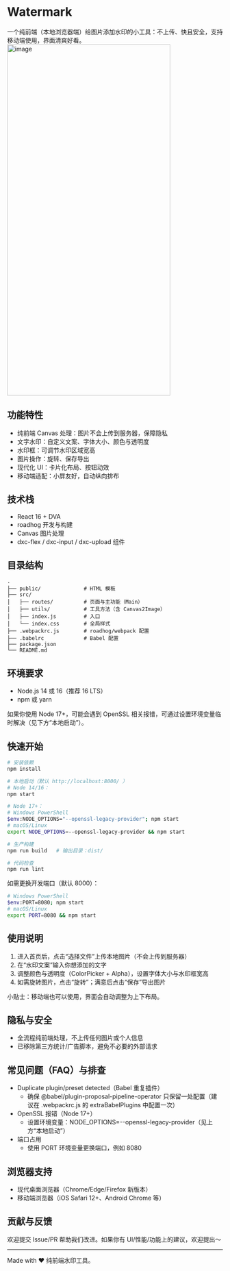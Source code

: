 # Watermark

一个纯前端（本地浏览器端）给图片添加水印的小工具：不上传、快且安全，支持移动端使用，界面清爽好看。
<img width="381" height="820" alt="image" src="https://github.com/user-attachments/assets/f8a370cf-a48b-44df-a966-917d9e55cb9d" />

## 功能特性
- 纯前端 Canvas 处理：图片不会上传到服务器，保障隐私
- 文字水印：自定义文案、字体大小、颜色与透明度
- 水印框：可调节水印区域宽高
- 图片操作：旋转、保存导出
- 现代化 UI：卡片化布局、按钮动效
- 移动端适配：小屏友好，自动纵向排布

## 技术栈
- React 16 + DVA
- roadhog 开发与构建
- Canvas 图片处理
- dxc-flex / dxc-input / dxc-upload 组件

## 目录结构
```
.
├── public/              # HTML 模板
├── src/
│   ├── routes/          # 页面与主功能（Main）
│   ├── utils/           # 工具方法（含 Canvas2Image）
│   ├── index.js         # 入口
│   └── index.css        # 全局样式
├── .webpackrc.js        # roadhog/webpack 配置
├── .babelrc             # Babel 配置
├── package.json
└── README.md
```

## 环境要求
- Node.js 14 或 16（推荐 16 LTS）
- npm 或 yarn

如果你使用 Node 17+，可能会遇到 OpenSSL 相关报错，可通过设置环境变量临时解决（见下方“本地启动”）。

## 快速开始
```bash
# 安装依赖
npm install

# 本地启动（默认 http://localhost:8000/ ）
# Node 14/16：
npm start

# Node 17+：
# Windows PowerShell
$env:NODE_OPTIONS="--openssl-legacy-provider"; npm start
# macOS/Linux
export NODE_OPTIONS=--openssl-legacy-provider && npm start

# 生产构建
npm run build   # 输出目录：dist/

# 代码检查
npm run lint
```

如需更换开发端口（默认 8000）：
```bash
# Windows PowerShell
$env:PORT=8080; npm start
# macOS/Linux
export PORT=8080 && npm start
```

## 使用说明
1. 进入首页后，点击“选择文件”上传本地图片（不会上传到服务器）
2. 在“水印文案”输入你想添加的文字
3. 调整颜色与透明度（ColorPicker + Alpha），设置字体大小与水印框宽高
4. 如需旋转图片，点击“旋转”；满意后点击“保存”导出图片

小贴士：移动端也可以使用，界面会自动调整为上下布局。

## 隐私与安全
- 全流程纯前端处理，不上传任何图片或个人信息
- 已移除第三方统计/广告脚本，避免不必要的外部请求

## 常见问题（FAQ）与排查
- Duplicate plugin/preset detected（Babel 重复插件）
  - 确保 @babel/plugin-proposal-pipeline-operator 只保留一处配置（建议在 .webpackrc.js 的 extraBabelPlugins 中配置一次）
- OpenSSL 报错（Node 17+）
  - 设置环境变量：NODE_OPTIONS=--openssl-legacy-provider（见上方“本地启动”）
- 端口占用
  - 使用 PORT 环境变量更换端口，例如 8080

## 浏览器支持
- 现代桌面浏览器（Chrome/Edge/Firefox 新版本）
- 移动端浏览器（iOS Safari 12+、Android Chrome 等）

## 贡献与反馈
欢迎提交 Issue/PR 帮助我们改进。如果你有 UI/性能/功能上的建议，欢迎提出～

---
Made with ❤️ 纯前端水印工具。
